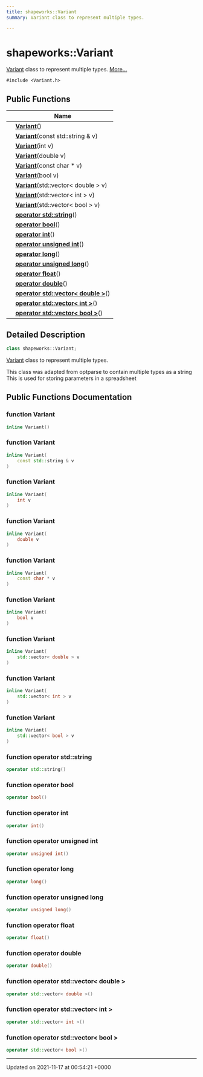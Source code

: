 ```yaml
---
title: shapeworks::Variant
summary: Variant class to represent multiple types. 

---
```


# shapeworks::Variant



[Variant]() class to represent multiple types.  [More...](#detailed-description)


`#include <Variant.h>`

## Public Functions

|                | Name           |
| -------------- | -------------- |
| | **[Variant](../Classes/classshapeworks_1_1Variant.md#function-variant)**() |
| | **[Variant](../Classes/classshapeworks_1_1Variant.md#function-variant)**(const std::string & v) |
| | **[Variant](../Classes/classshapeworks_1_1Variant.md#function-variant)**(int v) |
| | **[Variant](../Classes/classshapeworks_1_1Variant.md#function-variant)**(double v) |
| | **[Variant](../Classes/classshapeworks_1_1Variant.md#function-variant)**(const char * v) |
| | **[Variant](../Classes/classshapeworks_1_1Variant.md#function-variant)**(bool v) |
| | **[Variant](../Classes/classshapeworks_1_1Variant.md#function-variant)**(std::vector< double > v) |
| | **[Variant](../Classes/classshapeworks_1_1Variant.md#function-variant)**(std::vector< int > v) |
| | **[Variant](../Classes/classshapeworks_1_1Variant.md#function-variant)**(std::vector< bool > v) |
| | **[operator std::string](../Classes/classshapeworks_1_1Variant.md#function-operator-stdstring)**() |
| | **[operator bool](../Classes/classshapeworks_1_1Variant.md#function-operator-bool)**() |
| | **[operator int](../Classes/classshapeworks_1_1Variant.md#function-operator-int)**() |
| | **[operator unsigned int](../Classes/classshapeworks_1_1Variant.md#function-operator-unsigned-int)**() |
| | **[operator long](../Classes/classshapeworks_1_1Variant.md#function-operator-long)**() |
| | **[operator unsigned long](../Classes/classshapeworks_1_1Variant.md#function-operator-unsigned-long)**() |
| | **[operator float](../Classes/classshapeworks_1_1Variant.md#function-operator-float)**() |
| | **[operator double](../Classes/classshapeworks_1_1Variant.md#function-operator-double)**() |
| | **[operator std::vector< double >](../Classes/classshapeworks_1_1Variant.md#function-operator-stdvector<-double->)**() |
| | **[operator std::vector< int >](../Classes/classshapeworks_1_1Variant.md#function-operator-stdvector<-int->)**() |
| | **[operator std::vector< bool >](../Classes/classshapeworks_1_1Variant.md#function-operator-stdvector<-bool->)**() |

## Detailed Description

```cpp
class shapeworks::Variant;
```

[Variant]() class to represent multiple types. 

This class was adapted from optparse to contain multiple types as a string This is used for storing parameters in a spreadsheet 

## Public Functions Documentation

### function Variant

```cpp
inline Variant()
```


### function Variant

```cpp
inline Variant(
    const std::string & v
)
```


### function Variant

```cpp
inline Variant(
    int v
)
```


### function Variant

```cpp
inline Variant(
    double v
)
```


### function Variant

```cpp
inline Variant(
    const char * v
)
```


### function Variant

```cpp
inline Variant(
    bool v
)
```


### function Variant

```cpp
inline Variant(
    std::vector< double > v
)
```


### function Variant

```cpp
inline Variant(
    std::vector< int > v
)
```


### function Variant

```cpp
inline Variant(
    std::vector< bool > v
)
```


### function operator std::string

```cpp
operator std::string()
```


### function operator bool

```cpp
operator bool()
```


### function operator int

```cpp
operator int()
```


### function operator unsigned int

```cpp
operator unsigned int()
```


### function operator long

```cpp
operator long()
```


### function operator unsigned long

```cpp
operator unsigned long()
```


### function operator float

```cpp
operator float()
```


### function operator double

```cpp
operator double()
```


### function operator std::vector< double >

```cpp
operator std::vector< double >()
```


### function operator std::vector< int >

```cpp
operator std::vector< int >()
```


### function operator std::vector< bool >

```cpp
operator std::vector< bool >()
```


-------------------------------

Updated on 2021-11-17 at 00:54:21 +0000